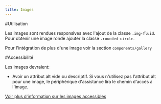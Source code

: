```yaml
---
title: Images
---
```


#Utilisation

Les images sont rendues responsives avec l'ajout de la classe <code>.img-fluid</code>.
Pour obtenir une image ronde ajouter la classe <code>.rounded-circle</code>.

Pour l'intégration de plus d'une image voir la section <code>components/gallery</code>

#Accessibilité 

Les images devraient:

* Avoir un attribut alt vide ou descriptif.
  Si vous n'utilisez pas l'attribut alt pour une image, le périphérique d'assistance lira le chemin d'accès à l'image.

[Voir plus d'information sur les images accessibles](https://webaim.org/techniques/images/)